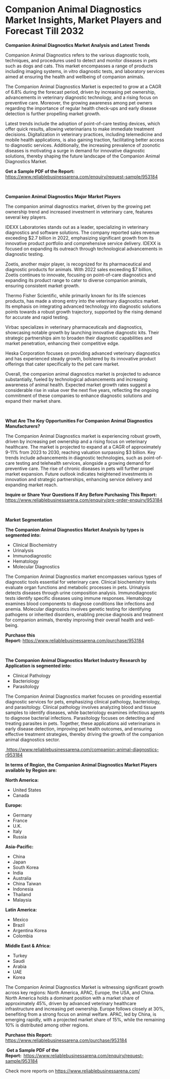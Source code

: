 <p><h1>Companion Animal Diagnostics Market Insights, Market Players and Forecast Till 2032</h1></p><p><strong>Companion Animal Diagnostics Market Analysis and Latest Trends</strong></p>
<p><p>Companion Animal Diagnostics refers to the various diagnostic tools, techniques, and procedures used to detect and monitor diseases in pets such as dogs and cats. This market encompasses a range of products including imaging systems, in vitro diagnostic tests, and laboratory services aimed at ensuring the health and wellbeing of companion animals. </p><p>The Companion Animal Diagnostics Market is expected to grow at a CAGR of 6.8% during the forecast period, driven by increasing pet ownership, advancements in veterinary diagnostic technology, and a rising focus on preventive care. Moreover, the growing awareness among pet owners regarding the importance of regular health check-ups and early disease detection is further propelling market growth. </p><p>Latest trends include the adoption of point-of-care testing devices, which offer quick results, allowing veterinarians to make immediate treatment decisions. Digitalization in veterinary practices, including telemedicine and mobile health applications, is also gaining traction, facilitating better access to diagnostic services. Additionally, the increasing prevalence of zoonotic diseases is motivating a surge in demand for innovative diagnostic solutions, thereby shaping the future landscape of the Companion Animal Diagnostics Market.</p></p>
<p><strong>Get a Sample PDF of the Report:&nbsp;</strong> <a href="https://www.reliablebusinessarena.com/enquiry/request-sample/953184?utm_campaign=2488&utm_medium=2&utm_source=Github&utm_content=ia&utm_term=06032025&utm_id=companion-animal-diagnostics">https://www.reliablebusinessarena.com/enquiry/request-sample/953184</a></p>
<p>&nbsp;</p>
<p><strong>Companion Animal Diagnostics Major Market Players</strong></p>
<p><p>The companion animal diagnostics market, driven by the growing pet ownership trend and increased investment in veterinary care, features several key players.</p><p>IDEXX Laboratories stands out as a leader, specializing in veterinary diagnostics and software solutions. The company reported sales revenue exceeding $2.7 billion in 2022, emphasizing significant growth from its innovative product portfolio and comprehensive service delivery. IDEXX is focused on expanding its outreach through technological advancements in diagnostic testing.</p><p>Zoetis, another major player, is recognized for its pharmaceutical and diagnostic products for animals. With 2022 sales exceeding $7 billion, Zoetis continues to innovate, focusing on point-of-care diagnostics and expanding its product range to cater to diverse companion animals, ensuring consistent market growth.</p><p>Thermo Fisher Scientific, while primarily known for its life sciences products, has made a strong entry into the veterinary diagnostics market. Its emphasis on integrating advanced technology into diagnostic solutions points towards a robust growth trajectory, supported by the rising demand for accurate and rapid testing.</p><p>Virbac specializes in veterinary pharmaceuticals and diagnostics, showcasing notable growth by launching innovative diagnostic kits. Their strategic partnerships aim to broaden their diagnostic capabilities and market penetration, enhancing their competitive edge.</p><p>Heska Corporation focuses on providing advanced veterinary diagnostics and has experienced steady growth, bolstered by its innovative product offerings that cater specifically to the pet care market.</p><p>Overall, the companion animal diagnostics market is projected to advance substantially, fueled by technological advancements and increasing awareness of animal health. Expected market growth rates suggest a considerable rise in value over the next five years, reflecting the ongoing commitment of these companies to enhance diagnostic solutions and expand their market share.</p></p>
<p>&nbsp;</p>
<p><strong>What Are The Key Opportunities For Companion Animal Diagnostics Manufacturers?</strong></p>
<p><p>The Companion Animal Diagnostics market is experiencing robust growth, driven by increasing pet ownership and a rising focus on veterinary healthcare. The market is projected to expand at a CAGR of approximately 9-11% from 2023 to 2030, reaching valuation surpassing $3 billion. Key trends include advancements in diagnostic technologies, such as point-of-care testing and telehealth services, alongside a growing demand for preventive care. The rise of chronic diseases in pets will further propel market expansion. Future outlook indicates heightened investments in innovation and strategic partnerships, enhancing service delivery and expanding market reach.</p></p>
<p><strong>Inquire or Share Your Questions If Any Before Purchasing This Report:</strong> <a href="https://www.reliablebusinessarena.com/enquiry/pre-order-enquiry/953184?utm_campaign=2488&utm_medium=2&utm_source=Github&utm_content=ia&utm_term=06032025&utm_id=companion-animal-diagnostics">https://www.reliablebusinessarena.com/enquiry/pre-order-enquiry/953184</a></p>
<p>&nbsp;</p>
<p><strong>Market Segmentation</strong></p>
<p><strong>The Companion Animal Diagnostics Market Analysis by types is segmented into:</strong></p>
<p><ul><li>Clinical Biochemistry</li><li>Urinalysis</li><li>Immunodiagnostic</li><li>Hematology</li><li>Molecular Diagnostics</li></ul></p>
<p><p>The Companion Animal Diagnostics market encompasses various types of diagnostic tools essential for veterinary care. Clinical biochemistry tests evaluate organ functions and metabolic processes in pets. Urinalysis detects diseases through urine composition analysis. Immunodiagnostic tests identify specific diseases using immune responses. Hematology examines blood components to diagnose conditions like infections and anemia. Molecular diagnostics involves genetic testing for identifying pathogens or inherited disorders, enabling precise diagnosis and treatment for companion animals, thereby improving their overall health and well-being.</p></p>
<p><strong>Purchase this Report:&nbsp;</strong><a href="https://www.reliablebusinessarena.com/purchase/953184?utm_campaign=2488&utm_medium=2&utm_source=Github&utm_content=ia&utm_term=06032025&utm_id=companion-animal-diagnostics">https://www.reliablebusinessarena.com/purchase/953184</a></p>
<p>&nbsp;</p>
<p><strong>The Companion Animal Diagnostics Market Industry Research by Application is segmented into:</strong></p>
<p><ul><li>Clinical Pathology</li><li>Bacteriology</li><li>Parasitology</li></ul></p>
<p><p>The Companion Animal Diagnostics market focuses on providing essential diagnostic services for pets, emphasizing clinical pathology, bacteriology, and parasitology. Clinical pathology involves analyzing blood and tissue samples to identify diseases, while bacteriology examines infectious agents to diagnose bacterial infections. Parasitology focuses on detecting and treating parasites in pets. Together, these applications aid veterinarians in early disease detection, improving pet health outcomes, and ensuring effective treatment strategies, thereby driving the growth of the companion animal diagnostics sector.</p></p>
<p><a href="https://www.reliablebusinessarena.com/companion-animal-diagnostics-r953184?utm_campaign=2488&utm_medium=2&utm_source=Github&utm_content=ia&utm_term=06032025&utm_id=companion-animal-diagnostics">&nbsp;https://www.reliablebusinessarena.com/companion-animal-diagnostics-r953184</a></p>
<p><strong>In terms of Region, the Companion Animal Diagnostics Market Players available by Region are:</strong></p>
<p>
    <p> <strong> North America: </strong>
        <ul>
            <li>United States</li>
            <li>Canada</li>
        </ul>
        </p> 
    <p> <strong> Europe: </strong>
        <ul>
            <li>Germany</li>
            <li>France</li>
            <li>U.K.</li>
            <li>Italy</li>
            <li>Russia</li>
        </ul>
        </p> 
    <p> <strong> Asia-Pacific: </strong>
        <ul>
            <li>China</li>
            <li>Japan</li>
            <li>South Korea</li>
            <li>India</li>
            <li>Australia</li>
            <li>China Taiwan</li>
            <li>Indonesia</li>
            <li>Thailand</li>
            <li>Malaysia</li>
        </ul>
        </p> 
    <p> <strong> Latin America: </strong>
        <ul>
            <li>Mexico</li>
            <li>Brazil</li>
            <li>Argentina Korea</li>
            <li>Colombia</li>
        </ul>
        </p> 
    <p> <strong> Middle East & Africa: </strong>
        <ul>
            <li>Turkey</li>
            <li>Saudi</li>
            <li>Arabia</li>
            <li>UAE</li>
            <li>Korea</li>
        </ul>
    </p>
    </p>
<p><p>The Companion Animal Diagnostics Market is witnessing significant growth across key regions: North America, APAC, Europe, the USA, and China. North America holds a dominant position with a market share of approximately 45%, driven by advanced veterinary healthcare infrastructure and increasing pet ownership. Europe follows closely at 30%, benefiting from a strong focus on animal welfare. APAC, led by China, is emerging rapidly, with a projected market share of 15%, while the remaining 10% is distributed among other regions.</p></p>
<p><strong>Purchase this Report: </strong><a href="https://www.reliablebusinessarena.com/purchase/953184?utm_campaign=2488&utm_medium=2&utm_source=Github&utm_content=ia&utm_term=06032025&utm_id=companion-animal-diagnostics">https://www.reliablebusinessarena.com/purchase/953184</a></p>
<p>&nbsp;<strong>Get a Sample PDF of the Report:&nbsp;&nbsp;</strong><a href="https://www.reliablebusinessarena.com/enquiry/request-sample/953184?utm_campaign=2488&utm_medium=2&utm_source=Github&utm_content=ia&utm_term=06032025&utm_id=companion-animal-diagnostics">https://www.reliablebusinessarena.com/enquiry/request-sample/953184</a></p>
<p><strong></strong></p>
<p>Check more reports on <a href="https://www.reliablebusinessarena.com/?utm_campaign=2488&utm_medium=2&utm_source=Github&utm_content=ia&utm_term=06032025&utm_id=companion-animal-diagnostics">https://www.reliablebusinessarena.com/</a></p>
